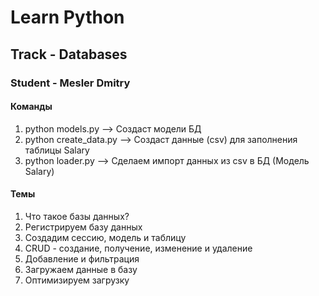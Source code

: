 # Learn Python
## Track - Databases
### Student - Mesler Dmitry

#### Команды

1. python models.py --> Создаст модели БД
2. python create_data.py --> Создаст данные (csv) для заполнения таблицы Salary
3. python loader.py --> Сделаем импорт данных из csv в БД (Модель Salary)

#### Темы
<ol>
    <li>Что такое базы данных?</li>
    <li>Регистрируем базу данных</li>
    <li>Создадим сессию, модель и таблицу</li>
    <li>CRUD - создание, получение, изменение и удаление</li>
    <li>Добавление и фильтрация</li>
    <li>Загружаем данные в базу</li>
    <li>Оптимизируем загрузку</li>
</ol>
